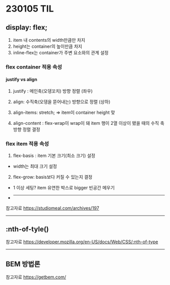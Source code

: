 # 230105 TIL

## display: flex;

1. item 내 contents의 width만큼만 차지
2. height는 container의 높이만큼 차지
3. inline-flex는 container가 주변 요소와의 관계 설정

### flex container 적용 속성

#### justify vs align

1. justify : 메인축(오뎅꼬치) 방향 정렬 (좌우)
2. align: 수직축(오뎅을 뜯어내는) 방향으로 정렬 (상하)

3. align-items: stretch; => item이 container height 맞
4. align-content : flex-wrap이 wrap이 돼 item 행이 2열 이상이 됐을 때의 수직 축 방향 정렬 결정

### flex item 적용 속성

1. flex-basis : item 기본 크기(최소 크기) 설정

-   width는 최대 크기 설정

2. flex-grow: basis보다 커질 수 있는지 결정

-   1 이상 세팅? item 유연한 박스로 bigger 빈공간 메우기
-   ***

참고자료 https://studiomeal.com/archives/197

---

## :nth-of-tyle()

참고자료 https://developer.mozilla.org/en-US/docs/Web/CSS/:nth-of-type

---

## BEM 방법론

참고자료 https://getbem.com/

